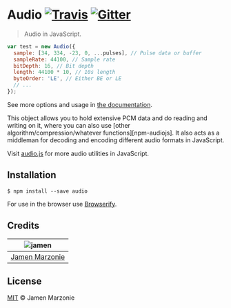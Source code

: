 # Audio [![Travis][travis-icon]][travis] [![Gitter][gitter-icon]][gitter]
> Audio in JavaScript.

```javascript
var test = new Audio({
  sample: [34, 334, -23, 0, ...pulses], // Pulse data or buffer
  sampleRate: 44100, // Sample rate
  bitDepth: 16, // Bit depth
  length: 44100 * 10, // 10s length
  byteOrder: 'LE', // Either BE or LE
  // ...
});
```
See more options and usage in [the documentation](/doc).

This object allows you to hold extensive PCM data and do reading and writing on it, where you can also use [other algorithm/compression/whatever functions][npm-audiojs].  It also acts as a middleman for decoding and encoding different audio formats in JavaScript.

Visit [audio.js](https://github.com/audiojs) for more audio utilities in JavaScript.

## Installation
```shell
$ npm install --save audio
```
For use in the browser use [Browserify][browserify].

## Credits
| ![jamen][avatar] |
|:---:|
| [Jamen Marzonie][github] |

## License
[MIT](LICENSE) &copy; Jamen Marzonie

[avatar]: https://avatars.githubusercontent.com/u/6251703?v=3&s=125
[github]: https://github.com/jamen
[travis]: https://travis-ci.org/jamen/node-audio
[travis-icon]: https://img.shields.io/travis/jamen/node-audio.svg
[gitter]: https://gitter.im/jamen/node-audio
[gitter-icon]: https://img.shields.io/gitter/room/jamen/node-audio.svg
[browserify]: http://npmjs.com/browserify
[audiojs]: https://www.npmjs.com/browse/keyword/audiojs
